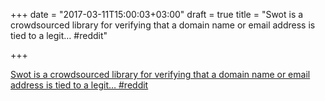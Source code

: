 +++
date = "2017-03-11T15:00:03+03:00"
draft = true
title = "Swot is a crowdsourced library for verifying that a domain name or email address is tied to a legit…  #reddit"

+++

<p><a href="https://t.co/mee601ckaN">Swot is a crowdsourced library for verifying that a domain name or email address is tied to a legit…  #reddit</a></p>
